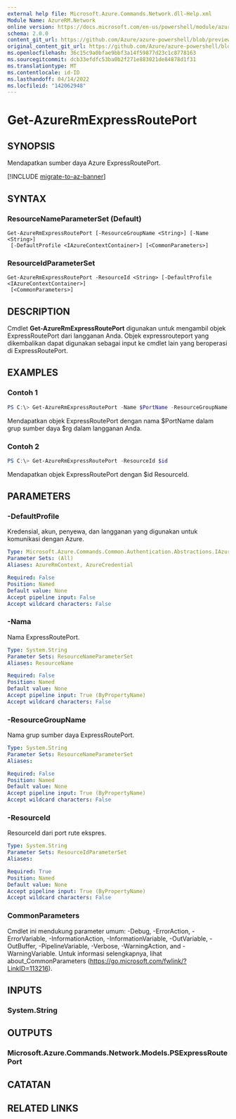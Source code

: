 ```yaml
---
external help file: Microsoft.Azure.Commands.Network.dll-Help.xml
Module Name: AzureRM.Network
online version: https://docs.microsoft.com/en-us/powershell/module/azurerm.network/get-azurermexpressrouteport
schema: 2.0.0
content_git_url: https://github.com/Azure/azure-powershell/blob/preview/src/ResourceManager/Network/Commands.Network/help/Get-AzureRmExpressRoutePort.md
original_content_git_url: https://github.com/Azure/azure-powershell/blob/preview/src/ResourceManager/Network/Commands.Network/help/Get-AzureRmExpressRoutePort.md
ms.openlocfilehash: 36c15c9a0bfae9bbf3a14f59877d23c1c8778163
ms.sourcegitcommit: dcb33efdfc53ba0b2f271e883021de84878d1f31
ms.translationtype: MT
ms.contentlocale: id-ID
ms.lasthandoff: 04/14/2022
ms.locfileid: "142062948"
---
```

# Get-AzureRmExpressRoutePort

## SYNOPSIS
Mendapatkan sumber daya Azure ExpressRoutePort.

[!INCLUDE [migrate-to-az-banner](../../includes/migrate-to-az-banner.md)]

## SYNTAX

### ResourceNameParameterSet (Default)
```
Get-AzureRmExpressRoutePort [-ResourceGroupName <String>] [-Name <String>]
 [-DefaultProfile <IAzureContextContainer>] [<CommonParameters>]
```

### ResourceIdParameterSet
```
Get-AzureRmExpressRoutePort -ResourceId <String> [-DefaultProfile <IAzureContextContainer>]
 [<CommonParameters>]
```

## DESCRIPTION
Cmdlet **Get-AzureRmExpressRoutePort** digunakan untuk mengambil objek ExpressRoutePort dari langganan Anda. Objek expressrouteport yang dikembalikan dapat digunakan sebagai input ke cmdlet lain yang beroperasi di ExpressRoutePort.

## EXAMPLES

### Contoh 1
```powershell
PS C:\> Get-AzureRmExpressRoutePort -Name $PortName -ResourceGroupName $rg
```

Mendapatkan objek ExpressRoutePort dengan nama $PortName dalam grup sumber daya $rg dalam langganan Anda.

### Contoh 2
```powershell
PS C:\> Get-AzureRmExpressRoutePort -ResourceId $id
```

Mendapatkan objek ExpressRoutePort dengan $id ResourceId. 

## PARAMETERS

### -DefaultProfile
Kredensial, akun, penyewa, dan langganan yang digunakan untuk komunikasi dengan Azure.

```yaml
Type: Microsoft.Azure.Commands.Common.Authentication.Abstractions.IAzureContextContainer
Parameter Sets: (All)
Aliases: AzureRmContext, AzureCredential

Required: False
Position: Named
Default value: None
Accept pipeline input: False
Accept wildcard characters: False
```

### -Nama
Nama ExpressRoutePort.

```yaml
Type: System.String
Parameter Sets: ResourceNameParameterSet
Aliases: ResourceName

Required: False
Position: Named
Default value: None
Accept pipeline input: True (ByPropertyName)
Accept wildcard characters: False
```

### -ResourceGroupName
Nama grup sumber daya ExpressRoutePort.

```yaml
Type: System.String
Parameter Sets: ResourceNameParameterSet
Aliases:

Required: False
Position: Named
Default value: None
Accept pipeline input: True (ByPropertyName)
Accept wildcard characters: False
```

### -ResourceId
ResourceId dari port rute ekspres.

```yaml
Type: System.String
Parameter Sets: ResourceIdParameterSet
Aliases:

Required: True
Position: Named
Default value: None
Accept pipeline input: True (ByPropertyName)
Accept wildcard characters: False
```

### CommonParameters
Cmdlet ini mendukung parameter umum: -Debug, -ErrorAction, -ErrorVariable, -InformationAction, -InformationVariable, -OutVariable, -OutBuffer, -PipelineVariable, -Verbose, -WarningAction, and -WarningVariable. Untuk informasi selengkapnya, lihat about_CommonParameters (https://go.microsoft.com/fwlink/?LinkID=113216).

## INPUTS

### System.String

## OUTPUTS

### Microsoft.Azure.Commands.Network.Models.PSExpressRoutePort

## CATATAN

## RELATED LINKS
